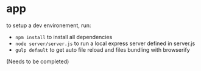 # app

to setup a dev environement, run:

* ```npm install``` to install all dependencies
* ```node server/server.js``` to run a local express server defined in server.js
* ```gulp default``` to get auto file reload and files bundling with browserify

(Needs to be completed)
